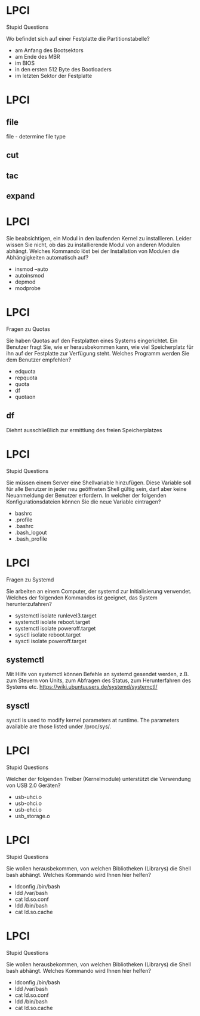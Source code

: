 # LPCI
Stupid Questions

Wo befindet sich auf einer Festplatte die Partitionstabelle? 


- am Anfang des Bootsektors
- am Ende des MBR
- im BIOS
- in den ersten 512 Byte des Bootloaders
- im letzten Sektor der Festplatte


# LPCI


## file

file - determine file type

## cut

## tac

## expand

# LPCI

Sie beabsichtigen, ein Modul in den laufenden Kernel zu installieren. Leider wissen Sie nicht, ob das zu installierende Modul von anderen Modulen abhängt. Welches Kommando löst bei der Installation von Modulen die Abhängigkeiten automatisch auf? 

- insmod –auto
- autoinsmod
- depmod
- modprobe


# LPCI

Fragen zu Quotas

Sie haben Quotas auf den Festplatten eines Systems eingerichtet. Ein Benutzer fragt Sie, wie er herausbekommen kann, wie viel Speicherplatz für ihn auf der Festplatte zur Verfügung steht. Welches Programm werden Sie dem Benutzer empfehlen? 

- edquota
- repquota
- quota
- df
- quotaon

## df 

Diehnt ausschließlich zur ermittlung des freien Speicherplatzes


# LPCI
Stupid Questions

Sie müssen einem Server eine Shellvariable hinzufügen. Diese Variable soll für alle Benutzer in jeder neu geöffneten Shell gültig sein, darf aber keine Neuanmeldung der Benutzer erfordern. In welcher der folgenden Konfigurationsdateien können Sie die neue Variable eintragen? 

- bashrc
- .profile
- .bashrc
- .bash_logout
- .bash_profile


# LPCI
Fragen zu Systemd

Sie arbeiten an einem Computer, der systemd zur Initialisierung verwendet. Welches der folgenden Kommandos ist geeignet, das System herunterzufahren?


- systemctl isolate runlevel3.target
- systemctl isolate reboot.target
- systemctl isolate poweroff.target
- sysctl isolate reboot.target
- sysctl isolate poweroff.target

## systemctl

Mit Hilfe von systemctl können Befehle an systemd gesendet werden, z.B. zum Steuern von Units, zum Abfragen des Status, zum Herunterfahren des Systems etc. 
https://wiki.ubuntuusers.de/systemd/systemctl/

## sysctl

sysctl is used to modify kernel parameters at runtime. The parameters available are those listed under /proc/sys/.


# LPCI
Stupid Questions

Welcher der folgenden Treiber (Kernelmodule) unterstützt die Verwendung von USB 2.0 Geräten? 

- usb-uhci.o
- usb-ohci.o
- usb-ehci.o
- usb_storage.o


# LPCI
Stupid Questions

Sie wollen herausbekommen, von welchen Bibliotheken (Librarys) die Shell bash abhängt. Welches Kommando wird Ihnen hier helfen? 

- ldconfig /bin/bash
- ldd /var/bash
- cat ld.so.conf
- ldd /bin/bash
- cat ld.so.cache

# LPCI
Stupid Questions

Sie wollen herausbekommen, von welchen Bibliotheken (Librarys) die Shell bash abhängt. Welches Kommando wird Ihnen hier helfen? 

- ldconfig /bin/bash
- ldd /var/bash
- cat ld.so.conf
- ldd /bin/bash
- cat ld.so.cache
